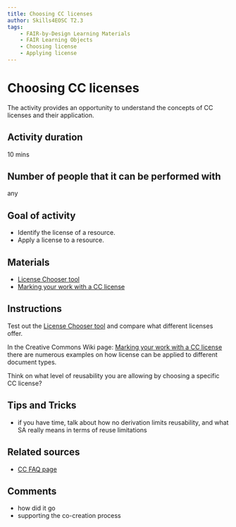```yaml
---
title: Choosing CC licenses
author: Skills4EOSC T2.3
tags: 
    - FAIR-by-Design Learning Materials
    - FAIR Learning Objects
    - Choosing license
    - Applying license
---
```


# Choosing CC licenses

The activity provides an opportunity to understand the concepts of CC licenses and their application. 

## Activity duration

10 mins

## Number of people that it can be performed with

any

## Goal of activity

- Identify the license of a resource.
- Apply a license to a resource.

## Materials
- [License Chooser tool](https://creativecommons.org/choose/)
- [Marking your work with a CC license](https://wiki.creativecommons.org/wiki/Marking_your_work_with_a_CC_license)

## Instructions

Test out the [License Chooser tool](https://creativecommons.org/choose/) and compare what different licenses offer.

In the Creative Commons Wiki page: [Marking your work with a CC license](https://wiki.creativecommons.org/wiki/Marking_your_work_with_a_CC_license) there are numerous examples on how license can be applied to different document types.

Think on what level of reusability you are allowing by choosing a specific CC license?

## Tips and Tricks
- if you have time, talk about how no derivation limits reusability, and what SA really means in terms of reuse limitations

## Related sources
- [CC FAQ page](https://creativecommons.org/faq/)

## Comments
- how did it go
- supporting the co-creation process